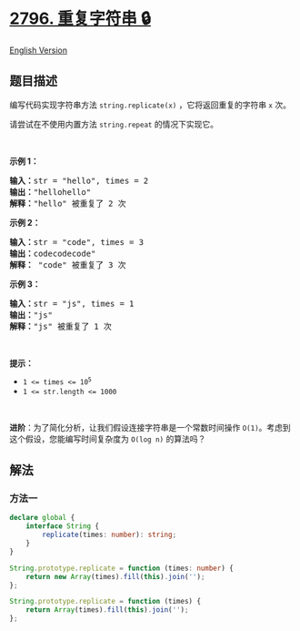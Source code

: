 # [2796. 重复字符串 🔒](https://leetcode.cn/problems/repeat-string)

[English Version](/solution/2700-2799/2796.Repeat%20String/README_EN.md)

<!-- tags: -->

<!-- difficulty:简单 -->

## 题目描述

<!-- 这里写题目描述 -->

<p>编写代码实现字符串方法 <code>string.replicate(x)</code> ，它将返回重复的字符串 <code>x</code> 次。</p>

<p>请尝试在不使用内置方法 <code>string.repeat</code> 的情况下实现它。</p>

<p>&nbsp;</p>

<p><strong class="example">示例 1：</strong></p>

<pre>
<b>输入：</b>str = "hello", times = 2
<b>输出：</b>"hellohello"
<b>解释：</b>"hello" 被重复了 2 次
</pre>

<p><strong class="example">示例 2：</strong></p>

<pre>
<b>输入：</b>str = "code", times = 3
<b>输出：</b>codecodecode"
<b>解释：</b> "code" 被重复了 3 次
</pre>

<p><strong class="example">示例 3：</strong></p>

<pre>
<b>输入：</b>str = "js", times = 1
<b>输出：</b>"js"
<b>解释：</b>"js" 被重复了 1 次
</pre>

<p>&nbsp;</p>

<p><strong>提示：</strong></p>

<ul>
	<li><code>1 &lt;= times &lt;=&nbsp;10<sup>5</sup></code></li>
	<li><code>1 &lt;= str.length &lt;= 1000</code></li>
</ul>

<p>&nbsp;</p>

<p><strong>进阶</strong>：为了简化分析，让我们假设连接字符串是一个常数时间操作 <code>O(1)</code>。考虑到这个假设，您能编写时间复杂度为 <code>O(log n)</code>&nbsp;的算法吗？</p>

## 解法

### 方法一

<!-- tabs:start -->

```ts
declare global {
    interface String {
        replicate(times: number): string;
    }
}

String.prototype.replicate = function (times: number) {
    return new Array(times).fill(this).join('');
};
```

```js
String.prototype.replicate = function (times) {
    return Array(times).fill(this).join('');
};
```

<!-- tabs:end -->

<!-- end -->
